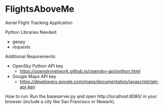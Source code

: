 # FlightsAboveMe
Aerial Flight Tracking Application

Python Libraries Needed:
- geopy
- requests

Additional Requirements:
- OpenSky Python API key
  - https://openskynetwork.github.io/opensky-api/python.html
- Google Maps API key 
  - https://developers.google.com/maps/documentation/javascript/get-api-key

How to run:
Run the baseserver.py and open http://localhost:8080/<cityname> in your browser (include a city like San Francisco or Newark).
